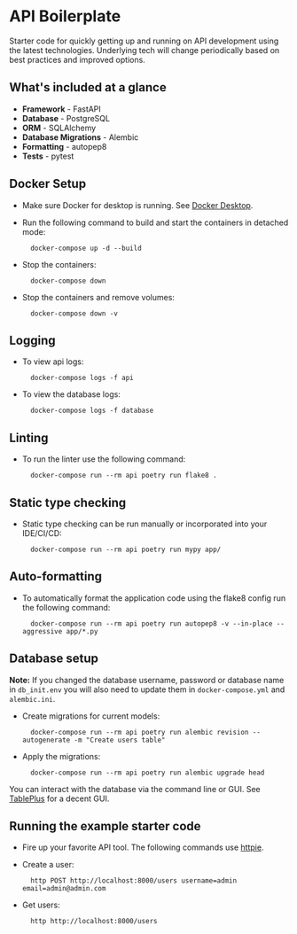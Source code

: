 # API Boilerplate

Starter code for quickly getting up and running on API development using the latest technologies. Underlying tech will change periodically based on best practices and improved options.

## What's included at a glance

* **Framework** - FastAPI
* **Database** - PostgreSQL
* **ORM** - SQLAlchemy
* **Database Migrations** - Alembic
* **Formatting** - autopep8
* **Tests** - pytest

## Docker Setup

* Make sure Docker for desktop is running. See [Docker Desktop](https://docs.docker.com/desktop/).
* Run the following command to build and start the containers in detached mode:

        docker-compose up -d --build

* Stop the containers:

        docker-compose down

* Stop the containers and remove volumes:

        docker-compose down -v

## Logging

* To view api logs:

        docker-compose logs -f api

* To view the database logs:

        docker-compose logs -f database

## Linting

* To run the linter use the following command:

        docker-compose run --rm api poetry run flake8 .

## Static type checking

* Static type checking can be run manually or incorporated into your IDE/CI/CD:

        docker-compose run --rm api poetry run mypy app/

## Auto-formatting

* To automatically format the application code using the flake8 config run the following command:

        docker-compose run --rm api poetry run autopep8 -v --in-place --aggressive app/*.py

## Database setup

**Note:** If you changed the database username, password or database name in `db_init.env` you will also need to update them in `docker-compose.yml` and `alembic.ini`.

* Create migrations for current models:

        docker-compose run --rm api poetry run alembic revision --autogenerate -m "Create users table"

* Apply the migrations:

        docker-compose run --rm api poetry run alembic upgrade head

You can interact with the database via the command line or GUI. See [TablePlus](https://tableplus.com/) for a decent GUI.

## Running the example starter code

* Fire up your favorite API tool. The following commands use [httpie](https://httpie.org/).
* Create a user:

        http POST http://localhost:8000/users username=admin email=admin@admin.com

* Get users:

        http http://localhost:8000/users
